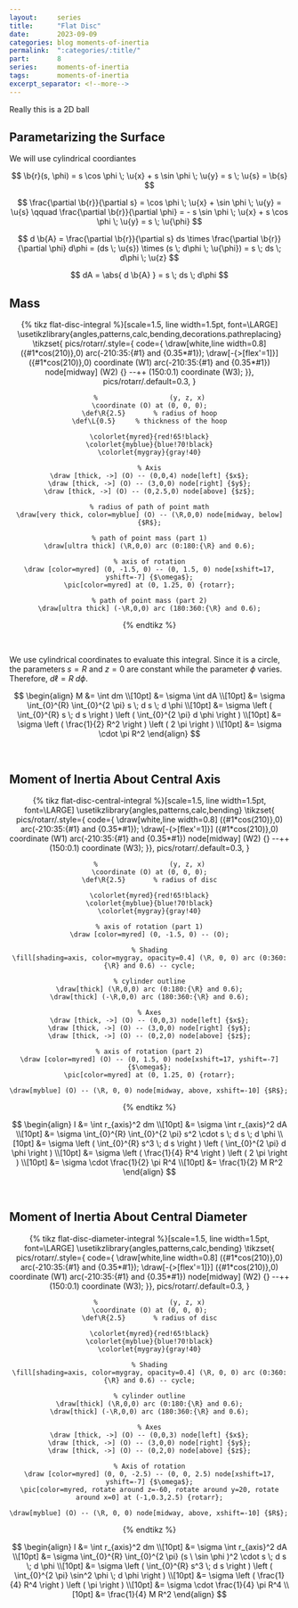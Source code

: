 ```yaml
---
layout:     series
title:      "Flat Disc"
date:       2023-09-09
categories: blog moments-of-inertia
permalink:  ":categories/:title/"
part:       8
series:     moments-of-inertia
tags:       moments-of-inertia
excerpt_separator: <!--more-->
---
```


Really this is a 2D ball

## Parametarizing the Surface

We will use cylindrical coordiantes

$$
\b{r}(s, \phi) = s \cos \phi \; \u{x} + s \sin \phi \; \u{y} = s \; \u{s} = \b{s}
$$

$$
\frac{\partial \b{r}}{\partial s} = \cos \phi \; \u{x} + \sin \phi \; \u{y} = \u{s}
\qquad
\frac{\partial \b{r}}{\partial \phi} = - s \sin \phi \; \u{x} + s \cos \phi \; \u{y} = s \; \u{\phi}
$$

$$
d \b{A} = \frac{\partial \b{r}}{\partial s} ds \times \frac{\partial \b{r}}{\partial \phi} d\phi = (ds \; \u{s}) \times (s \; d\phi \; \u{\phi}) = s \; ds \; d\phi \; \u{z}
$$

$$
dA = \abs{ d \b{A} } = s \; ds \; d\phi
$$

## Mass

<center>
{% tikz flat-disc-integral %}[scale=1.5, line width=1.5pt, font=\LARGE]
    \usetikzlibrary{angles,patterns,calc,bending,decorations.pathreplacing}
    \tikzset{
        pics/rotarr/.style={
            code={
            \draw[white,line width=0.8] ({#1*cos(210)},0) arc(-210:35:{#1} and {0.35*#1});
            \draw[-{>[flex'=1]}] ({#1*cos(210)},0) coordinate (W1) arc(-210:35:{#1} and {0.35*#1})
                node[midway] (W2) {} --++ (150:0.1) coordinate (W3);
        }},
        pics/rotarr/.default=0.3,
    }
    
    %                  (y, z, x)
    \coordinate (O) at (0, 0, 0);
    \def\R{2.5}       % radius of hoop
    \def\L{0.5}     % thickness of the hoop

    \colorlet{myred}{red!65!black}
    \colorlet{myblue}{blue!70!black}
    \colorlet{mygray}{gray!40}

    % Axis
    \draw [thick, ->] (O) -- (0,0,4) node[left] {$x$};
    \draw [thick, ->] (O) -- (3,0,0) node[right] {$y$};
    \draw [thick, ->] (O) -- (0,2.5,0) node[above] {$z$};

    % radius of path of point math
    \draw[very thick, color=myblue] (O) -- (\R,0,0) node[midway, below] {$R$};

    % path of point mass (part 1)
    \draw[ultra thick] (\R,0,0) arc (0:180:{\R} and 0.6);

    % axis of rotation
    \draw [color=myred] (0, -1.5, 0) -- (0, 1.5, 0) node[xshift=17, yshift=-7] {$\omega$};
    \pic[color=myred] at (0, 1.25, 0) {rotarr};

    % path of point mass (part 2)
    \draw[ultra thick] (-\R,0,0) arc (180:360:{\R} and 0.6);
{% endtikz %}
</center>

<br>

We use cylindrical coordinates to evaluate this integral. Since it is a circle, the parameters $s = R$ and $z = 0$ are constant while the parameter $\phi$ varies. Therefore, $d\ell = R \; d \phi$.

$$
\begin{align}
    M &= \int dm \\[10pt]
    &= \sigma \int dA \\[10pt]
    &= \sigma \int_{0}^{R} \int_{0}^{2 \pi} s \; d s \; d \phi \\[10pt]
    &= \sigma \left ( \int_{0}^{R} s \; d s \right ) \left ( \int_{0}^{2 \pi} d \phi \right ) \\[10pt]
    &= \sigma \left ( \frac{1}{2} R^2 \right ) \left ( 2 \pi \right ) \\[10pt]
    &= \sigma \cdot \pi R^2
\end{align}
$$

<br>

## Moment of Inertia About Central Axis

<center>
{% tikz flat-disc-central-integral %}[scale=1.5, line width=1.5pt, font=\LARGE]
    \usetikzlibrary{angles,patterns,calc,bending}
    \tikzset{
        pics/rotarr/.style={
            code={
            \draw[white,line width=0.8] ({#1*cos(210)},0) arc(-210:35:{#1} and {0.35*#1});
            \draw[-{>[flex'=1]}] ({#1*cos(210)},0) coordinate (W1) arc(-210:35:{#1} and {0.35*#1})
                node[midway] (W2) {} --++ (150:0.1) coordinate (W3);
        }},
        pics/rotarr/.default=0.3,
    }
    
    %                  (y, z, x)
    \coordinate (O) at (0, 0, 0);
    \def\R{2.5}       % radius of disc

    \colorlet{myred}{red!65!black}
    \colorlet{myblue}{blue!70!black}
    \colorlet{mygray}{gray!40}

    % axis of rotation (part 1)
    \draw [color=myred] (0, -1.5, 0) -- (O);

    % Shading
    \fill[shading=axis, color=mygray, opacity=0.4] (\R, 0, 0) arc (0:360:{\R} and 0.6) -- cycle;

    % cylinder outline
    \draw[thick] (\R,0,0) arc (0:180:{\R} and 0.6);
    \draw[thick] (-\R,0,0) arc (180:360:{\R} and 0.6);

    % Axes
    \draw [thick, ->] (O) -- (0,0,3) node[left] {$x$};
    \draw [thick, ->] (O) -- (3,0,0) node[right] {$y$};
    \draw [thick, ->] (O) -- (0,2,0) node[above] {$z$};

    % axis of rotation (part 2)
    \draw [color=myred] (O) -- (0, 1.5, 0) node[xshift=17, yshift=-7] {$\omega$};
    \pic[color=myred] at (0, 1.25, 0) {rotarr};

    \draw[myblue] (O) -- (\R, 0, 0) node[midway, above, xshift=-10] {$R$}; 

{% endtikz %}
</center>

$$
\begin{align}
    I &= \int r_{axis}^2 dm \\[10pt]
    &= \sigma \int r_{axis}^2 dA \\[10pt]
    &= \sigma \int_{0}^{R} \int_{0}^{2 \pi} s^2 \cdot s \; d s \; d \phi \\[10pt]
    &= \sigma \left ( \int_{0}^{R} s^3 \; d s \right ) \left ( \int_{0}^{2 \pi} d \phi \right ) \\[10pt]
    &= \sigma \left ( \frac{1}{4} R^4 \right ) \left ( 2 \pi \right ) \\[10pt]
    &= \sigma \cdot \frac{1}{2} \pi R^4 \\[10pt]
    &= \frac{1}{2} M R^2
\end{align}
$$

<br>

## Moment of Inertia About Central Diameter

<center>
{% tikz flat-disc-diameter-integral %}[scale=1.5, line width=1.5pt, font=\LARGE]
    \usetikzlibrary{angles,patterns,calc,bending}
    \tikzset{
        pics/rotarr/.style={
            code={
            \draw[white,line width=0.8] ({#1*cos(210)},0) arc(-210:35:{#1} and {0.35*#1});
            \draw[-{>[flex'=1]}] ({#1*cos(210)},0) coordinate (W1) arc(-210:35:{#1} and {0.35*#1})
                node[midway] (W2) {} --++ (150:0.1) coordinate (W3);
        }},
        pics/rotarr/.default=0.3,
    }
    
    %                  (y, z, x)
    \coordinate (O) at (0, 0, 0);
    \def\R{2.5}       % radius of disc

    \colorlet{myred}{red!65!black}
    \colorlet{myblue}{blue!70!black}
    \colorlet{mygray}{gray!40}

    % Shading
    \fill[shading=axis, color=mygray, opacity=0.4] (\R, 0, 0) arc (0:360:{\R} and 0.6) -- cycle;

    % cylinder outline
    \draw[thick] (\R,0,0) arc (0:180:{\R} and 0.6);
    \draw[thick] (-\R,0,0) arc (180:360:{\R} and 0.6);

    % Axes
    \draw [thick, ->] (O) -- (0,0,3) node[left] {$x$};
    \draw [thick, ->] (O) -- (3,0,0) node[right] {$y$};
    \draw [thick, ->] (O) -- (0,2,0) node[above] {$z$};

    % Axis of rotation
    \draw [color=myred] (0, 0, -2.5) -- (0, 0, 2.5) node[xshift=17, yshift=-7] {$\omega$};
    \pic[color=myred, rotate around z=-60, rotate around y=20, rotate around x=0] at (-1,0.3,2.5) {rotarr};

    \draw[myblue] (O) -- (\R, 0, 0) node[midway, above, xshift=-10] {$R$}; 

{% endtikz %}
</center>

$$
\begin{align}
    I &= \int r_{axis}^2 dm \\[10pt]
    &= \sigma \int r_{axis}^2 dA \\[10pt]
    &= \sigma \int_{0}^{R} \int_{0}^{2 \pi} (s \ \sin \phi )^2 \cdot s \; d s \; d \phi \\[10pt]
    &= \sigma \left ( \int_{0}^{R} s^3 \; d s \right ) \left ( \int_{0}^{2 \pi} \sin^2 \phi \; d \phi \right ) \\[10pt]
    &= \sigma \left ( \frac{1}{4} R^4 \right ) \left ( \pi \right ) \\[10pt]
    &= \sigma \cdot \frac{1}{4} \pi R^4 \\[10pt]
    &= \frac{1}{4} M R^2
\end{align}
$$